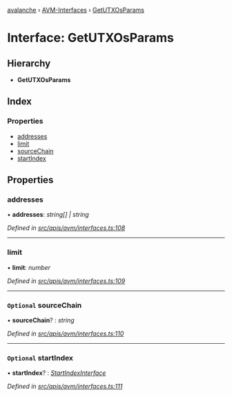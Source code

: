 [avalanche](../README.md) › [AVM-Interfaces](../modules/avm_interfaces.md) › [GetUTXOsParams](avm_interfaces.getutxosparams.md)

# Interface: GetUTXOsParams

## Hierarchy

* **GetUTXOsParams**

## Index

### Properties

* [addresses](avm_interfaces.getutxosparams.md#addresses)
* [limit](avm_interfaces.getutxosparams.md#limit)
* [sourceChain](avm_interfaces.getutxosparams.md#optional-sourcechain)
* [startIndex](avm_interfaces.getutxosparams.md#optional-startindex)

## Properties

###  addresses

• **addresses**: *string[] | string*

*Defined in [src/apis/avm/interfaces.ts:108](https://github.com/ava-labs/avalanchejs/blob/8033096/src/apis/avm/interfaces.ts#L108)*

___

###  limit

• **limit**: *number*

*Defined in [src/apis/avm/interfaces.ts:109](https://github.com/ava-labs/avalanchejs/blob/8033096/src/apis/avm/interfaces.ts#L109)*

___

### `Optional` sourceChain

• **sourceChain**? : *string*

*Defined in [src/apis/avm/interfaces.ts:110](https://github.com/ava-labs/avalanchejs/blob/8033096/src/apis/avm/interfaces.ts#L110)*

___

### `Optional` startIndex

• **startIndex**? : *[StartIndexInterface](avm_interfaces.startindexinterface.md)*

*Defined in [src/apis/avm/interfaces.ts:111](https://github.com/ava-labs/avalanchejs/blob/8033096/src/apis/avm/interfaces.ts#L111)*
